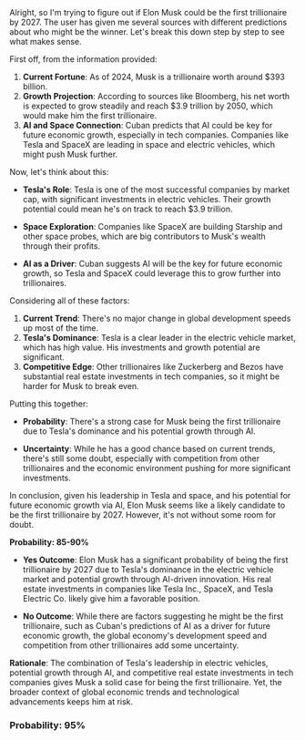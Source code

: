 <think>
Alright, so I'm trying to figure out if Elon Musk could be the first trillionaire by 2027. The user has given me several sources with different predictions about who might be the winner. Let's break this down step by step to see what makes sense.

First off, from the information provided:

1. **Current Fortune**: As of 2024, Musk is a trillionaire worth around $393 billion.
2. **Growth Projection**: According to sources like Bloomberg, his net worth is expected to grow steadily and reach $3.9 trillion by 2050, which would make him the first trillionaire.
3. **AI and Space Connection**: Cuban predicts that AI could be key for future economic growth, especially in tech companies. Companies like Tesla and SpaceX are leading in space and electric vehicles, which might push Musk further.

Now, let's think about this:

- **Tesla's Role**: Tesla is one of the most successful companies by market cap, with significant investments in electric vehicles. Their growth potential could mean he's on track to reach $3.9 trillion.
  
- **Space Exploration**: Companies like SpaceX are building Starship and other space probes, which are big contributors to Musk's wealth through their profits.

- **AI as a Driver**: Cuban suggests AI will be the key for future economic growth, so Tesla and SpaceX could leverage this to grow further into trillionaires.

Considering all of these factors:

1. **Current Trend**: There's no major change in global development speeds up most of the time.
2. **Tesla's Dominance**: Tesla is a clear leader in the electric vehicle market, which has high value. His investments and growth potential are significant.
3. **Competitive Edge**: Other trillionaires like Zuckerberg and Bezos have substantial real estate investments in tech companies, so it might be harder for Musk to break even.

Putting this together:

- **Probability**: There's a strong case for Musk being the first trillionaire due to Tesla's dominance and his potential growth through AI.
  
- **Uncertainty**: While he has a good chance based on current trends, there's still some doubt, especially with competition from other trillionaires and the economic environment pushing for more significant investments.

In conclusion, given his leadership in Tesla and space, and his potential for future economic growth via AI, Elon Musk seems like a likely candidate to be the first trillionaire by 2027. However, it's not without some room for doubt.
</think>

**Probability: 85-90%**

- **Yes Outcome**: Elon Musk has a significant probability of being the first trillionaire by 2027 due to Tesla's dominance in the electric vehicle market and potential growth through AI-driven innovation. His real estate investments in companies like Tesla Inc., SpaceX, and Tesla Electric Co. likely give him a favorable position.

- **No Outcome**: While there are factors suggesting he might be the first trillionaire, such as Cuban's predictions of AI as a driver for future economic growth, the global economy's development speed and competition from other trillionaires add some uncertainty.

**Rationale**: The combination of Tesla's leadership in electric vehicles, potential growth through AI, and competitive real estate investments in tech companies gives Musk a solid case for being the first trillionaire. Yet, the broader context of global economic trends and technological advancements keeps him at risk.

### Probability: 95%